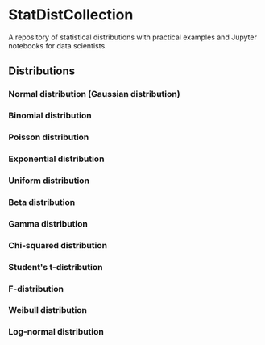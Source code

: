 # StatDistCollection
 A repository of statistical distributions with practical examples and Jupyter notebooks for data scientists.



## Distributions
### Normal distribution (Gaussian distribution)
### Binomial distribution
### Poisson distribution
### Exponential distribution
### Uniform distribution
### Beta distribution
### Gamma distribution
### Chi-squared distribution
### Student's t-distribution
### F-distribution
### Weibull distribution
### Log-normal distribution
### Geometric distribution
### Hypergeometric distribution
### Negative binomial distribution
### Multinomial distribution
### Cauchy distribution
### Laplace distribution (Double exponential distribution)
### Erlang distribution
### Rayleigh distribution
### Gumbel distribution
Logistic distribution
Pareto distribution
Beta-binomial distribution
Tweedie distribution
Zipf distribution
Skellam distribution
Power-law distribution
Log-logistic distribution
Burr distribution
Generalized extreme value distribution
Kumaraswamy distribution
Negative hypergeometric distribution
Noncentral chi-squared distribution
Noncentral F-distribution
Noncentral t-distribution
Rice distribution
Exponentially modified Gaussian distribution
Logistic-normal distribution
Triangular distribution
Johnson SB distribution
Johnson SU distribution
Arcsine distribution
Wigner semicircle distribution
Wald distribution (Inverse Gaussian distribution)
Generalized Pareto distribution
Hyperbolic secant distribution
Bessel distribution
Dagum distribution
Dirichlet distribution
Multivariate normal distribution
Bernoulli distribution
Inverse Gaussian distribution
von Mises distribution
Levy distribution
Nakagami distribution
Coxian distribution
Discrete uniform distribution
Burr Type XII distribution
Frechet distribution
Gompertz distribution
Half-normal distribution
Log-Cauchy distribution
Maxwell-Boltzmann distribution
Nakagami-m distribution
Normal inverse Gaussian distribution
Rademacher distribution
Reciprocal distribution
Semicircular distribution
Stable distribution
Thomas distribution
Truncated normal distribution
Truncated Pareto distribution
Uniform discrete distribution
Uniform continuous distribution
Von Mises-Fisher distribution
Weibull-Gamma distribution
Weibull-inverse Gaussian distribution
Zeta distribution
Z-inverse Gaussian distribution
Logarithmic distribution
Lambert W distribution
Generalized Gamma distribution
Gamma-Gamma distribution
Gamma-Weibull distribution
Compound Poisson distribution
Confluent Hypergeometric distribution
Discrete Pareto distribution
Double Pareto-lognormal distribution
Exponentially modified inverse Gaussian distribution
Exponentially truncated normal distribution
Finite mixture distribution
Fisher's z-distribution
Folded normal distribution
Generalized Beta distribution
Half-Cauchy distribution
Kumaraswamy-logarithmic distribution
Landau distribution
Multivariate t-distribution
Normal-Wishart distribution

